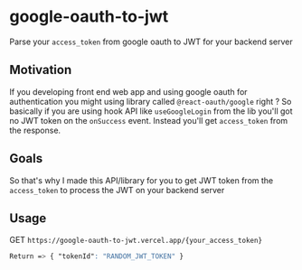 # google-oauth-to-jwt
Parse your `access_token` from google oauth to JWT for your backend server

## Motivation
If you developing front end web app and using google oauth for authentication you might using library called `@react-oauth/google` right ?
So basically if you are using hook API like `useGoogleLogin` from the lib you'll got no JWT token on the `onSuccess` event. Instead you'll get `access_token` from the response.

## Goals
So that's why I made this API/library for you to get JWT token from the `access_token` to process the JWT on your backend server

## Usage
GET `https://google-oauth-to-jwt.vercel.app/{your_access_token}`
```css
Return => { "tokenId": "RANDOM_JWT_TOKEN" }
```